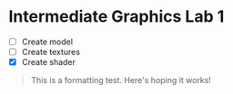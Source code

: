 # Intermediate Graphics Lab 1
- [ ] Create model
- [ ] Create textures
- [X] Create shader

> This is a formatting test.
> Here's hoping it works!
